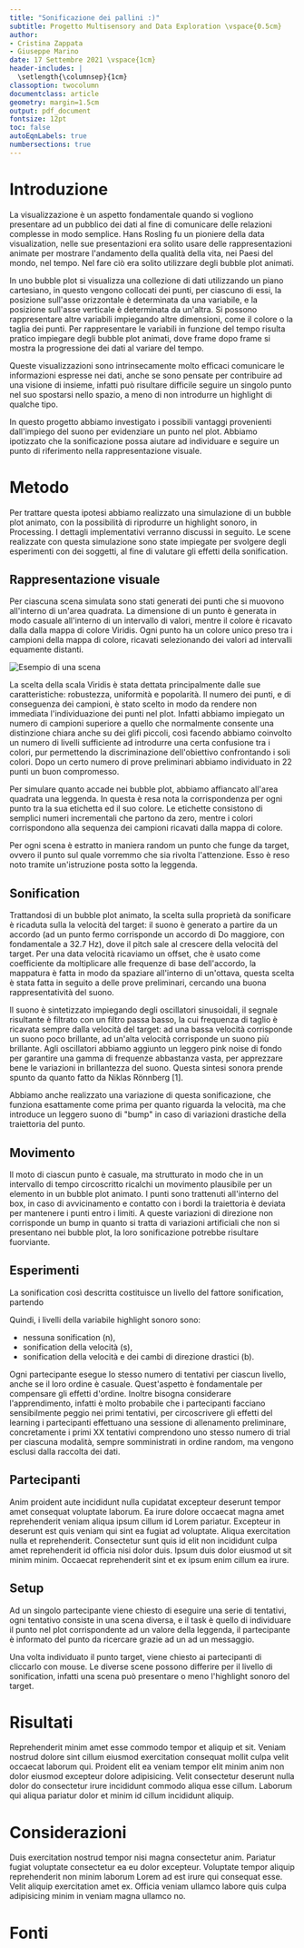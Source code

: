 ```yaml
---
title: "Sonificazione dei pallini :)"
subtitle: Progetto Multisensory and Data Exploration \vspace{0.5cm}
author: 
- Cristina Zappata
- Giuseppe Marino
date: 17 Settembre 2021 \vspace{1cm}
header-includes: |
  \setlength{\columnsep}{1cm}
classoption: twocolumn
documentclass: article
geometry: margin=1.5cm
output: pdf_document
fontsize: 12pt
toc: false
autoEqnLabels: true
numbersections: true
---
```



# Introduzione

La visualizzazione è un aspetto fondamentale quando si vogliono presentare ad un pubblico dei dati al fine di comunicare delle relazioni complesse in modo semplice. Hans Rosling fu un pioniere della data visualization, nelle sue presentazioni era solito usare delle rappresentazioni animate per mostrare l'andamento della qualità della vita, nei Paesi del mondo, nel tempo. Nel fare ciò era solito utilizzare degli bubble plot animati. 

In uno bubble plot si visualizza una collezione di dati utilizzando un piano cartesiano, in questo vengono collocati dei punti, per ciascuno di essi, la posizione sull'asse orizzontale è determinata da una variabile, e la posizione sull'asse verticale è determinata da un'altra. Si possono rappresentare altre variabili impiegando altre dimensioni, come il colore o la taglia dei punti. Per rappresentare le variabili in funzione del tempo risulta pratico impiegare degli bubble plot animati, dove frame dopo frame si mostra la progressione dei dati al variare del tempo.

Queste visualizzazioni sono intrinsecamente molto efficaci comunicare le informazioni espresse nei dati, anche se sono pensate per contribuire ad una visione di insieme, infatti può risultare difficile seguire un singolo punto nel suo spostarsi nello spazio, a meno di non introdurre un highlight di qualche tipo. 

In questo progetto abbiamo investigato i possibili vantaggi provenienti dall'impiego del suono per evidenziare un punto nel plot. Abbiamo ipotizzato che la sonificazione possa aiutare ad individuare e seguire un punto di riferimento nella rappresentazione visuale.

# Metodo

Per trattare questa ipotesi abbiamo realizzato una simulazione di un bubble plot animato, con la possibilità di riprodurre un highlight sonoro, in Processing. I dettagli implementativi verranno discussi in seguito. Le scene realizzate con questa simulazione sono state impiegate per svolgere degli esperimenti con dei soggetti, al fine di valutare gli effetti della sonification.

## Rappresentazione visuale

Per ciascuna scena simulata sono stati generati dei punti che si muovono all'interno di un'area quadrata. La dimensione di un punto è generata in modo casuale all'interno di un intervallo di valori, mentre il colore è ricavato dalla dalla mappa di colore Viridis. Ogni punto ha un colore unico preso tra i campioni della mappa di colore, ricavati selezionando dei valori ad intervalli equamente distanti. 

![Esempio di una scena](res/scena.png)

La scelta della scala Viridis è stata dettata principalmente dalle sue caratteristiche: robustezza, uniformità e popolarità. Il numero dei punti, e di conseguenza dei campioni, è stato scelto in modo da rendere non immediata l'individuazione dei punti nel plot. Infatti abbiamo impiegato un numero di campioni superiore a quello che normalmente consente una distinzione chiara anche su dei glifi piccoli, così facendo abbiamo coinvolto un numero di livelli sufficiente ad introdurre una certa confusione tra i colori, pur permettendo la discriminazione dell'obiettivo confrontando i soli colori. Dopo un certo numero di prove preliminari abbiamo individuato in 22 punti un buon compromesso.

Per simulare quanto accade nei bubble plot, abbiamo affiancato all'area quadrata una leggenda. In questa è resa nota la corrispondenza per ogni punto tra la sua etichetta ed il suo colore. Le etichette consistono di semplici numeri incrementali che partono da zero, mentre i colori corrispondono alla sequenza dei campioni ricavati dalla mappa di colore.

Per ogni scena è estratto in maniera random un punto che funge da target, ovvero il punto sul quale vorremmo che sia rivolta l'attenzione. Esso è reso noto tramite un'istruzione posta sotto la leggenda.

## Sonification

Trattandosi di un bubble plot animato, la scelta sulla proprietà da sonificare è ricaduta sulla la velocità del target: il suono è generato a partire da un accordo (ad un punto fermo corrisponde un accordo di Do maggiore, con fondamentale a 32.7 Hz), dove il pitch sale al crescere della velocità del target. Per una data velocità ricaviamo un offset, che è usato come coefficiente da moltiplicare alle frequenze di base dell'accordo, la mappatura è fatta in modo da spaziare all'interno di un'ottava, questa scelta è stata fatta in seguito a delle prove preliminari, cercando una buona rappresentatività del suono. 

Il suono è sintetizzato impiegando degli oscillatori sinusoidali, il segnale risultante è filtrato con un filtro passa basso, la cui frequenza di taglio è ricavata sempre dalla velocità del target: ad una bassa velocità corrisponde un suono poco brillante, ad un'alta velocità corrisponde un suono più brillante. Agli oscillatori abbiamo aggiunto un leggero pink noise di fondo per garantire una gamma di frequenze abbastanza vasta, per apprezzare bene le variazioni in brillantezza del suono. Questa sintesi sonora prende spunto da quanto fatto da Niklas Rönnberg [1].

Abbiamo anche realizzato una variazione di questa sonificazione, che funziona esattamente come prima per quanto riguarda la velocità, ma che introduce un leggero suono di "bump" in caso di variazioni drastiche della traiettoria del punto.

## Movimento

Il moto di ciascun punto è casuale, ma strutturato in modo che in un intervallo di tempo circoscritto ricalchi un movimento plausibile per un elemento in un bubble plot animato. I punti sono trattenuti all'interno del box, in caso di avvicinamento e contatto con i bordi la traiettoria è deviata per mantenere i punti entro i limiti. A queste variazioni di direzione non corrisponde un bump in quanto si tratta di variazioni artificiali che non si presentano nei bubble plot, la loro sonificazione potrebbe risultare fuorviante.


## Esperimenti

La sonification così descritta costituisce un livello del fattore sonification, partendo

Quindi, i livelli della variabile highlight sonoro sono:

+ nessuna sonification (n), 
+ sonification della velocità (s),
+ sonification della velocità e dei cambi di direzione drastici (b). 

Ogni partecipante esegue lo stesso numero di tentativi per ciascun livello, anche se il loro ordine è casuale. Quest'aspetto è fondamentale per compensare gli effetti d'ordine. Inoltre bisogna considerare l'apprendimento, infatti è molto probabile che i partecipanti facciano sensibilmente peggio nei primi tentativi, per circoscrivere gli effetti del learning i partecipanti effettuano una sessione di allenamento preliminare, concretamente i primi XX tentativi comprendono uno stesso numero di trial per ciascuna modalità, sempre somministrati in ordine random, ma vengono esclusi dalla raccolta dei dati.






## Partecipanti 

Anim proident aute incididunt nulla cupidatat excepteur deserunt tempor amet consequat voluptate laborum. Ea irure dolore occaecat magna amet reprehenderit veniam aliqua ipsum cillum id Lorem pariatur. Excepteur in deserunt est quis veniam qui sint ea fugiat ad voluptate. Aliqua exercitation nulla et reprehenderit. Consectetur sunt quis id elit non incididunt culpa amet reprehenderit id officia nisi dolor duis. Ipsum duis dolor eiusmod ut sit minim minim. Occaecat reprehenderit sint et ex ipsum enim cillum ea irure.

## Setup

Ad un singolo partecipante viene chiesto di eseguire una serie di tentativi, ogni tentativo consiste in una scena diversa, e il task è quello di individuare il punto nel plot corrispondente ad un valore della leggenda, il partecipante è informato del punto da ricercare grazie ad un ad un messaggio. 

Una volta individuato il punto target, viene chiesto ai partecipanti di cliccarlo con mouse. Le diverse scene possono differire per il livello di sonification, infatti una scena può presentare o meno l'highlight sonoro del target. 

# Risultati 

Reprehenderit minim amet esse commodo tempor et aliquip et sit. Veniam nostrud dolore sint cillum eiusmod exercitation consequat mollit culpa velit occaecat laborum qui. Proident elit ea veniam tempor elit minim anim non dolor eiusmod excepteur dolore adipisicing. Velit consectetur deserunt nulla dolor do consectetur irure incididunt commodo aliqua esse cillum. Laborum qui aliqua pariatur dolor et minim id cillum incididunt aliquip.

# Considerazioni

Duis exercitation nostrud tempor nisi magna consectetur anim. Pariatur fugiat voluptate consectetur ea eu dolor excepteur. Voluptate tempor aliquip reprehenderit non minim laborum Lorem ad est irure qui consequat esse. Velit aliquip exercitation amet ex. Officia veniam ullamco labore quis culpa adipisicing minim in veniam magna ullamco no.

# Fonti 